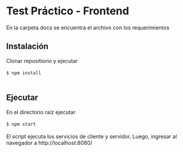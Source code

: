 # Test Práctico - Frontend
En la carpeta docs se encuentra el archivo con los requerimientos

## Instalación 
Clonar repositiorio y ejecutar
<br /><br />
`$ npm install`
<br /><br />
## Ejecutar
En el directorio raiz ejecutar
<br /><br />
`$ npm start`
<br /><br />
El script ejecuta los servicios de cliente y servidor. Luego, ingresar al navegador a http://localhost:8080/
